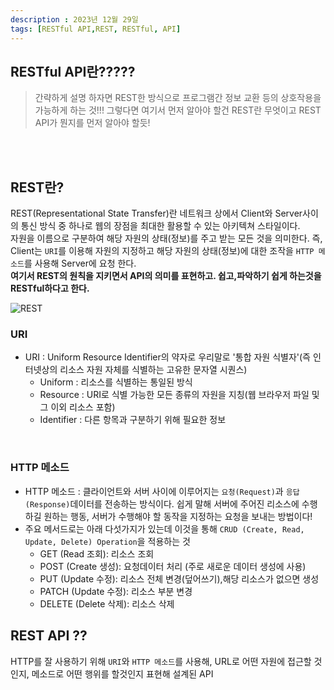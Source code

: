 ```yaml
---
description : 2023년 12월 29일
tags: [RESTful API,REST, RESTful, API]
---
```



## RESTful API란?????

> 간략하게 설명 하자면 REST한 방식으로 프로그램간 정보 교환 등의 상호작용을 가능하게 하는 것!!!
> 그렇다면 여기서 먼저 알아야 할건 REST란 무엇이고 REST API가 뭔지를 먼저 알아야 할듯! 

<br /><br />

## REST란?

REST(Representational State Transfer)란 네트워크 상에서 Client와 Server사이의 통신 방식 중 하나로 웹의 장점을 최대한 활용할 수 있는 아키텍쳐 스타일이다.<br />
자원을 이름으로 구분하여 해당 자원의 상태(정보)를 주고 받는 모든 것을 의미한다. 즉,
Client는 `URI`를 이용해 자원의 지정하고 해당 자원의 상태(정보)에 대한 조작을 `HTTP 메소드`를 사용해 Server에 요청 한다. <br/> 
__여기서 REST의 원칙을 지키면서 API의 의미를 표현하고. 쉽고,파악하기 쉽게 하는것을 RESTful하다고 한다.__

 ![REST](https://gmlwjd9405.github.io/images/network/rest.png)

### URI 

  -  URI : Uniform Resource Identifier의 약자로 우리말로 '통합 자원 식별자'(즉 인터넷상의 리소스 자원 자체를 식별하는 고유한 문자열 시퀀스)
      - Uniform : 리소스를 식별하는 통일된 방식
      - Resource : URI로 식별 가능한 모든 종류의 자원을 지칭(웹 브라우저 파일 및 그 이외 리소스 포함)
      - Identifier : 다른 항목과 구분하기 위해 필요한 정보 

<br />

### HTTP 메소드

  - HTTP 메소드 : 클라이언트와 서버 사이에 이루어지는 `요청(Request)`과 `응답(Response)`데이터를 전송하는 방식이다. 쉽게 말해 서버에 주어진 리소스에 수행하길 원하는 행동, 서버가 수행해야 할 동작을 지정하는 요청을 보내는 방법이다! 
  - 주요 메서드로는 아래 다섯가지가 있는데 이것을 통해 `CRUD (Create, Read, Update, Delete) Operation`을 적용하는 것
      - GET (Read 조회): 리소스 조회
      - POST (Create 생성): 요청데이터 처리 (주로 새로운 데이터 생성에 사용)
      - PUT (Update 수정): 리소스 전체 변경(덮어쓰기),해당 리소스가 없으면 생성
      - PATCH (Update 수정): 리소스 부분 변경
      - DELETE (Delete 삭제): 리소스 삭제 


## REST API ??

HTTP를 잘 사용하기 위해 `URI`와 `HTTP 메소드`를 사용해, URL로 어떤 자원에 접근할 것인지, 메소드로 어떤 행위를 할것인지 표현해 설계된 API



